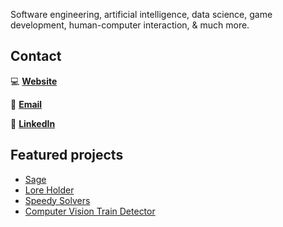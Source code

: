 Software engineering, artificial intelligence, data science, game development, human-computer interaction, & much more.

## Contact
:computer: [**Website**](https://sbrugel.github.io/)

:email: [**Email**](mailto:sbrugel62@gmail.edu)

:paperclip: [**LinkedIn**](https://www.linkedin.com/in/sbrugel/)

## Featured projects
- [Sage](https://github.com/ud-cis-discord/Sage)
- [Lore Holder](https://github.com/sbrugel/lore-holder)
- [Speedy Solvers](https://github.com/sbrugel/SpeedySolvers)
- [Computer Vision Train Detector](https://github.com/sbrugel/train-activity-detector)
